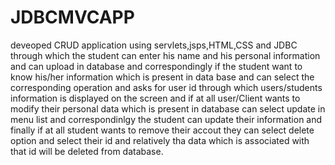 # JDBCMVCAPP
deveoped CRUD application using servlets,jsps,HTML,CSS and JDBC  through which the student can enter his name and his personal information
and can upload in database and correspondingly if the student want to know his/her information which is present in data base and can 
select the corresponding operation and asks for user id through which users/students information is displayed on the screen 
and if at all user/Client wants to modify their personal data which is present in database can select update in menu list and correspondinlgy
the student can update their information and finally if at all student wants to remove their accout they can select delete option and select their 
id and relatively tha data which is associated with that id will be deleted from database.
